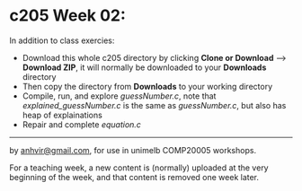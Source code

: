  c205 Week 02:
=======

In addition to class exercies:
  * Download this whole c205 directory by clicking **Clone or Download** --> **Download ZIP**, it will normally be downloaded to your **Downloads** directory
  * Then copy the directory from **Downloads** to your working directory
  * Compile, run, and explore *guessNumber.c*, note that *explained_guessNumber.c* is the same as *guessNumber.c*, but also has heap of explainations
  * Repair and complete *equation.c*   

-------------------------------------------------------------
by anhvir@gmail.com, for use in unimelb COMP20005 workshops.

For a teaching week, a new content is (normally) uploaded at the very beginning of the week, and that content is removed one week later.
